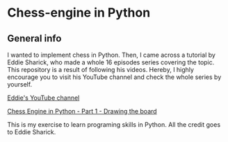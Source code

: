 # Chess-engine in Python

## General info

I wanted to implement chess in Python. Then, I came across a tutorial by Eddie Sharick, who made a whole 16 episodes series covering the topic. This repository is a result of following his videos.
Hereby, I highly encourage you to visit his YouTube channel and check the whole series by yourself.

[Eddie's YouTube channel](https://www.youtube.com/channel/UCaEohRz5bPHywGBwmR18Qww)

[ Chess Engine in Python - Part 1 - Drawing the board ](https://www.youtube.com/watch?v=EnYui0e73Rs)

This is my exercise to learn programing skills in Python. All the credit goes to Eddie Sharick.